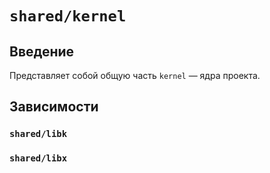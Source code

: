 # `shared/kernel`

## Введение

Представляет собой общую часть `kernel` — ядра проекта.

## Зависимости

### `shared/libk`
### `shared/libx`
